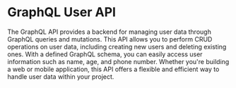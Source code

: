 
# GraphQL User API
The GraphQL API provides a backend for managing user data through GraphQL queries and mutations. This API allows you to perform CRUD operations on user data, including creating new users and deleting existing ones. With a defined GraphQL schema, you can easily access user information such as name, age, and phone number. Whether you're building a web or mobile application, this API offers a flexible and efficient way to handle user data within your project.

